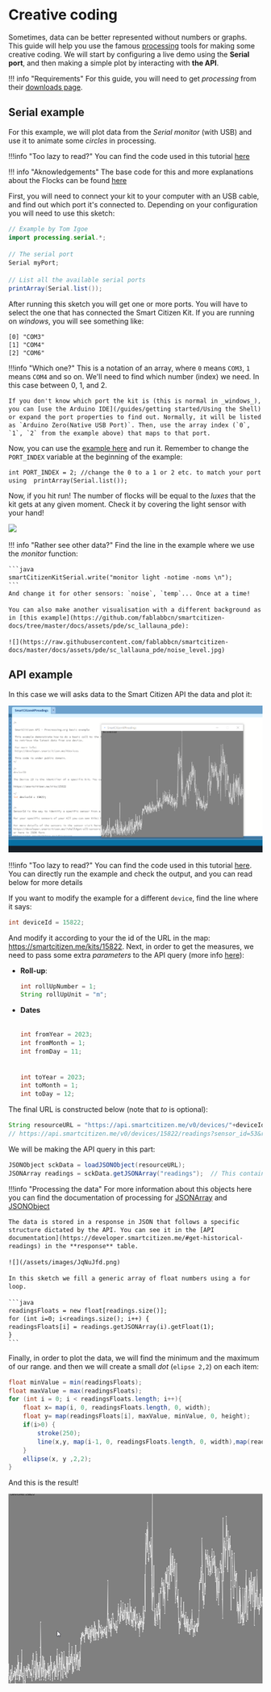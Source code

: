 # Creative coding

Sometimes, data can be better represented without numbers or graphs. This guide will help you use the famous [processing](https://processing.org) tools for making some creative coding. We will start by configuring a live demo using the **Serial port**, and then making a simple plot by interacting with **the API**.

!!! info "Requirements"
    For this guide, you will need to get _processing_ from their [downloads page](https://processing.org/download).

## Serial example

For this example, we will plot data from the _Serial monitor_ (with USB) and use it to animate some _circles_ in processing.

!!!info "Too lazy to read?"
    You can find the code used in this tutorial [here](https://github.com/fablabbcn/smartcitizen-docs/blob/master/docs/assets/pde/Flocks_example_serial/Flocks_example_serial.pde)

!!! info "Aknowledgements"
    The base code for this and more explanations about the Flocks can be found [here](https://happycoding.io/tutorials/processing/creating-classes/flocking)

First, you will need to connect your kit to your computer with an USB cable, and find out which port it's connected to. Depending on your configuration you will need to use this sketch:

```java
// Example by Tom Igoe
import processing.serial.*;

// The serial port
Serial myPort;

// List all the available serial ports
printArray(Serial.list());
```

After running this sketch you will get one or more ports. You will have to select the one that has connected the Smart Citizen Kit. If you are running on _windows_, you will see something like:

```
[0] "COM3"
[1] "COM4"
[2] "COM6"
```

!!!info "Which one?"
    This is a notation of an array, where `0` means `COM3`, `1` means `COM4` and so on. We'll need to find which number (index) we need. In this case between 0, 1, and 2.

    If you don't know which port the kit is (this is normal in _windows_), you can [use the Arduino IDE](/guides/getting started/Using the Shell) or expand the port properties to find out. Normally, it will be listed as `Arduino Zero(Native USB Port)`. Then, use the array index (`0`, `1`, `2` from the example above) that maps to that port.

Now, you can use the [example here](https://github.com/fablabbcn/smartcitizen-docs/blob/master/docs/assets/pde/Flocks_example_serial/Flocks_example_serial.pde) and run it. Remember to change the `PORT_INDEX` variable at the beginning of the example:

```
int PORT_INDEX = 2; //change the 0 to a 1 or 2 etc. to match your port using  printArray(Serial.list());
```

Now, if you hit run! The number of flocks will be equal to the _luxes_ that the kit gets at any given moment. Check it by covering the light sensor with your hand!

![](/assets/images/flock.gif)

!!! info "Rather see other data?"
    Find the line in the example where we use the _monitor_ function:

    ```java
    smartCitizenKitSerial.write("monitor light -notime -noms \n");
    ```
    And change it for other sensors: `noise`, `temp`... Once at a time!

    You can also make another visualisation with a different background as in [this example](https://github.com/fablabbcn/smartcitizen-docs/tree/master/docs/assets/pde/sc_lallauna_pde):

    ![](https://raw.githubusercontent.com/fablabbcn/smartcitizen-docs/master/docs/assets/pde/sc_lallauna_pde/noise_level.jpg)

## API example

In this case we will asks data to the Smart Citizen API the data and plot it:

![](/assets/images/2xtIx82.png)

!!!info "Too lazy to read?"
    You can find the code used in this tutorial [here](https://github.com/fablabbcn/smartcitizen-docs/blob/master/docs/assets/pde/SmartCitizenAPIreadings/SmartCitizenAPIreadings.pde). You can directly run the example and check the output, and you can read below for more details

If you want to modify the example for a different `device`, find the line where it says:

``` java
int deviceId = 15822;
```

And modify it according to your the id of the URL in the map: https://smartcitizen.me/kits/15822. Next, in order to get the measures, we need to pass some extra _parameters_ to the API query (more info [here](https://developer.smartcitizen.me/#get-historical-readings)):

* **Roll-up**:

    ``` java
    int rollUpNumber = 1;
    String rollUpUnit = "m";
    ```

* **Dates**

    ``` java

    int fromYear = 2023;
    int fromMonth = 1;
    int fromDay = 11;


    int toYear = 2023;
    int toMonth = 1;
    int toDay = 12;
    ```

The final URL is constructed below (note that _to_ is optional):

``` java
String resourceURL = "https://api.smartcitizen.me/v0/devices/"+deviceId+"/readings?sensor_id="+sensorId+"&rollup="+rollUpNumber+rollUpUnit+"&from="+fromYear+"-"+fromMonth+"-"+fromDay+"&to="+toYear+"-"+toMonth+"-"+toDay;
// https://api.smartcitizen.me/v0/devices/15822/readings?sensor_id=53&rollup=1m&from=2023-1-11&to=2023-1-12
```

We will be making the API query in this part:

```java
JSONObject sckData = loadJSONObject(resourceURL);
JSONArray readings = sckData.getJSONArray("readings");  // This contains your requested device info and data.
```

!!!info "Processing the data"
    For more information about this objects here you can find the documentation of processing for [JSONArray](https://processing.org/reference/JSONArray.html) and [JSONObject](https://processing.org/reference/JSONObject.html)

    The data is stored in a response in JSON that follows a specific structure dictated by the API. You can see it in the [API documentation](https://developer.smartcitizen.me/#get-historical-readings) in the **response** table.

    ![](/assets/images/JqNuJfd.png)

    In this sketch we fill a generic array of float numbers using a for loop.

    ```java
    readingsFloats = new float[readings.size()];
    for (int i=0; i<readings.size(); i++) {
    readingsFloats[i] = readings.getJSONArray(i).getFloat(1);
    }
    ```

Finally, in order to plot the data, we will find the minimum and the maximum of our range. and then we will create a small _dot_ (`elipse 2,2`) on each item:

``` java
float minValue = min(readingsFloats);
float maxValue = max(readingsFloats);
for (int i = 0; i < readingsFloats.length; i++){
    float x= map(i, 0, readingsFloats.length, 0, width);
    float y= map(readingsFloats[i], maxValue, minValue, 0, height);
    if(i>0) {
        stroke(250);
        line(x,y, map(i-1, 0, readingsFloats.length, 0, width),map(readingsFloats[i-1], maxValue, minValue, 0, height));
    }
    ellipse(x, y ,2,2);
}
```

And this is the result!

![](/assets/images/ldi4dcS.png)

